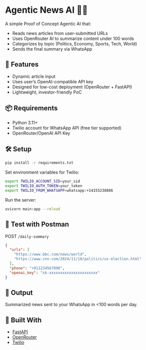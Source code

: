 


# Agentic News AI 📰🤖

A simple Proof of Concept Agentic AI that:
- Reads news articles from user-submitted URLs
- Uses OpenRouter AI to summarize content under 100 words
- Categorizes by topic (Politics, Economy, Sports, Tech, World)
- Sends the final summary via WhatsApp

## 🚀 Features
- Dynamic article input
- Uses user’s OpenAI-compatible API key
- Designed for low-cost deployment (OpenRouter + FastAPI)
- Lightweight, investor-friendly PoC

## 📦 Requirements
- Python 3.11+
- Twilio account for WhatsApp API (free tier supported)
- OpenRouter/OpenAI API Key

## 🛠️ Setup

```bash
pip install -r requirements.txt
````

Set environment variables for Twilio:

```bash
export TWILIO_ACCOUNT_SID=your_sid
export TWILIO_AUTH_TOKEN=your_token
export TWILIO_FROM_WHATSAPP=whatsapp:+14155238886
```

Run the server:

```bash
uvicorn main:app --reload
```

## 🧪 Test with Postman

POST `/daily-summary`

```json
{
  "urls": [
    "https://www.bbc.com/news/world",
    "https://www.cnn.com/2024/11/10/politics/us-election.html"
  ],
  "phone": "+911234567890",
  "openai_key": "sk-xxxxxxxxxxxxxxxxxxxxxx"
}
```

## 📩 Output

Summarized news sent to your WhatsApp in <100 words per day.

## 🧠 Built With

* [FastAPI](https://fastapi.tiangolo.com/)
* [OpenRouter](https://openrouter.ai/)
* [Twilio](https://www.twilio.com/whatsapp)

```


